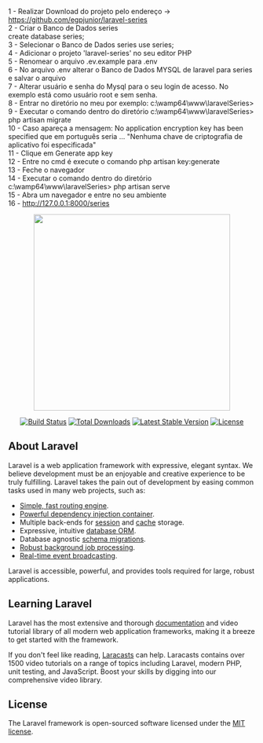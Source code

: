 1 - Realizar Download do projeto pelo endereço -> https://github.com/egpjunior/laravel-series <br>
2 - Criar o Banco de Dados series <br>
    create database series; <br>
3 - Selecionar o Banco de Dados series 
    use series; <br>
4 - Adicionar o projeto 'laravel-series' no seu editor PHP <br>
5 - Renomear o arquivo .ev.example para .env <br>
6 - No arquivo .env alterar o Banco de Dados MYSQL de laravel para series e salvar o arquivo <br>
7 - Alterar usuário e senha do Mysql para o seu login de acesso. No exemplo está como usuário root e sem senha. <br>
8 - Entrar no diretório no meu por exemplo: c:\wamp64\www\laravelSeries> <br>
9 - Executar o comando dentro do diretório c:\wamp64\www\laravelSeries> php artisan migrate <br>
10 - Caso apareça a mensagem: No application encryption key has been specified que em português seria ... "Nenhuma chave de criptografia de aplicativo foi especificada" <br>
11 - Clique em Generate app key <br>
12 - Entre no cmd é execute o comando php artisan key:generate <br>
13 - Feche o navegador <br>
14 - Executar o comando dentro do diretório c:\wamp64\www\laravelSeries> php artisan serve <br>
15 - Abra um navegador e entre no seu ambiente <br>
16 - http://127.0.0.1:8000/series
<p align="center"><img src="https://res.cloudinary.com/dtfbvvkyp/image/upload/v1566331377/laravel-logolockup-cmyk-red.svg" width="400"></p>

<p align="center">
<a href="https://travis-ci.org/laravel/framework"><img src="https://travis-ci.org/laravel/framework.svg" alt="Build Status"></a>
<a href="https://packagist.org/packages/laravel/framework"><img src="https://poser.pugx.org/laravel/framework/d/total.svg" alt="Total Downloads"></a>
<a href="https://packagist.org/packages/laravel/framework"><img src="https://poser.pugx.org/laravel/framework/v/stable.svg" alt="Latest Stable Version"></a>
<a href="https://packagist.org/packages/laravel/framework"><img src="https://poser.pugx.org/laravel/framework/license.svg" alt="License"></a>
</p>

## About Laravel

Laravel is a web application framework with expressive, elegant syntax. We believe development must be an enjoyable and creative experience to be truly fulfilling. Laravel takes the pain out of development by easing common tasks used in many web projects, such as:

- [Simple, fast routing engine](https://laravel.com/docs/routing).
- [Powerful dependency injection container](https://laravel.com/docs/container).
- Multiple back-ends for [session](https://laravel.com/docs/session) and [cache](https://laravel.com/docs/cache) storage.
- Expressive, intuitive [database ORM](https://laravel.com/docs/eloquent).
- Database agnostic [schema migrations](https://laravel.com/docs/migrations).
- [Robust background job processing](https://laravel.com/docs/queues).
- [Real-time event broadcasting](https://laravel.com/docs/broadcasting).

Laravel is accessible, powerful, and provides tools required for large, robust applications.

## Learning Laravel

Laravel has the most extensive and thorough [documentation](https://laravel.com/docs) and video tutorial library of all modern web application frameworks, making it a breeze to get started with the framework.

If you don't feel like reading, [Laracasts](https://laracasts.com) can help. Laracasts contains over 1500 video tutorials on a range of topics including Laravel, modern PHP, unit testing, and JavaScript. Boost your skills by digging into our comprehensive video library.


## License

The Laravel framework is open-sourced software licensed under the [MIT license](https://opensource.org/licenses/MIT).
